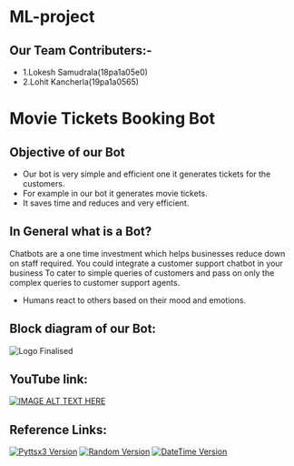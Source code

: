 # ML-project
## Our Team Contributers:-
  * 1.Lokesh Samudrala(18pa1a05e0)
  * 2.Lohit Kancherla(19pa1a0565)
  
# Movie Tickets Booking Bot
## Objective of our Bot
  * Our bot is very simple and efficient one it generates tickets for the customers.
  * For example in our bot it generates movie tickets.
  * It saves time and reduces and very efficient.


## In General what is a Bot?
  Chatbots are a one time investment which helps businesses reduce down on staff required.
  You could integrate a customer support chatbot in your business
  To cater to simple queries of customers and pass on only the complex queries to customer support agents.
  * Humans react to others based on their mood and emotions.

## Block diagram of our Bot:
![Logo Finalised](https://user-images.githubusercontent.com/69204539/96453769-93ad2a80-1238-11eb-8b88-a696c400e9f2.png)

## YouTube link:
[![IMAGE ALT TEXT HERE](https://img.youtube.com/vi/HKOlvHxlFvA/0.jpg)](https://www.youtube.com/watch?v=HKOlvHxlFvA)


## Reference Links:
[![Pyttsx3 Version](https://img.shields.io/badge/pyttsx3-2.90-green)](https://pypi.org/project/pyttsx3/)
[![Random Version](https://img.shields.io/badge/random-1.0.1-blue)](https://pypi.org/project/random2/)
[![DateTime Version](https://img.shields.io/badge/datetime-4.3-red)](https://pypi.org/project/datetime/)
